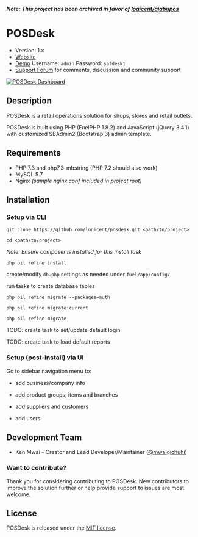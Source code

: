 **_Note: This project has been archived in favor of [logicent/ajabupos](https://github.com/logicent/ajabupos)_**

# POSDesk

* Version: 1.x
* [Website](https://logicent.co)
* [Demo](https://posdesk.demo.logicent.co)
    Username: `admin`
    Password: `safdesk1`
* [Support Forum](https://github.com/logicent/posdesk/issues) for comments, discussion and community support
<!-- [Release Documentation](https://github.com/logicent/posdesk/docs) -->
<!-- [Release API browser](https://github.com/logicent/posdesk/) -->
<!-- [Development branch Documentation](https://github.com/logicent/posdesk/dev-docs) -->
<!-- [Development branch API browser](https://github.com/logicent/posdesk/dev-api) -->

[![POSDesk Dashboard](/public/images/posdesk_cashier.png)](https://posdesk.demo.logicent.co)

## Description

POSDesk is a retail operations solution for shops, stores and retail outlets.

POSDesk is built using PHP (FuelPHP 1.8.2) and JavaScript (jQuery 3.4.1) with customized SBAdmin2 (Bootstrap 3) admin template.

## Requirements

- PHP 7.3 and php7.3-mbstring (PHP 7.2 should also work)
- MySQL 5.7
- Nginx _(sample nginx.conf included in project root)_

## Installation

### Setup via CLI

`git clone https://github.com/logicent/posdesk.git <path/to/project>`

`cd <path/to/project>`

*Note: Ensure composer is installed for this install task*

`php oil refine install`

create/modify `db.php` settings as needed under `fuel/app/config/`

run tasks to create database tables

`php oil refine migrate --packages=auth`

`php oil refine migrate:current `

`php oil refine migrate`

TODO: create task to set/update default login 

TODO: create task to load default reports

### Setup (post-install) via UI 

Go to sidebar navigation menu to:

- add business/company info

- add product groups, items and branches

- add suppliers and customers

- add users

<!-- ## More information -->

<!-- For more detailed information, see the [development wiki](https://github.com/logicent/posdesk/wiki). -->

## Development Team

* Ken Mwai - Creator and Lead Developer/Maintainer ([@mwaigichuhi](https://twitter.com/mwaigichuhi))

### Want to contribute?

Thank you for considering contributing to POSDesk. New contributors to improve the solution further or help provide support to issues are most welcome.

<!-- ### Alumni -->

<!-- * (none) -->

<!-- ## Sponsors -->
<!-- Support POSDesk by becoming a sponsor on [Patreon](https://www.patreon.com/posdesk). Your logo will show up here with a link to your website. One-time donation is welcomed through PayPal. -->

## License
POSDesk is released under the [MIT license](https://opensource.org/licenses/MIT).

